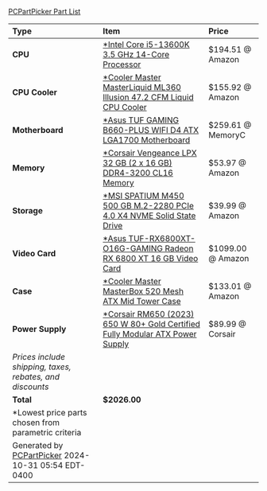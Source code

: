 [PCPartPicker Part List](https://pcpartpicker.com/list/gWFzn6)

Type|Item|Price
:----|:----|:----
**CPU** | [\*Intel Core i5-13600K 3.5 GHz 14-Core Processor](https://pcpartpicker.com/product/LfNxFT/intel-core-i5-13600k-35-ghz-14-core-processor-bx8071513600k) | $194.51 @ Amazon 
**CPU Cooler** | [\*Cooler Master MasterLiquid ML360 Illusion 47.2 CFM Liquid CPU Cooler](https://pcpartpicker.com/product/TyWzK8/cooler-master-masterliquid-ml360-illusion-472-cfm-liquid-cpu-cooler-mlx-d36m-a18p2-r1) | $155.92 @ Amazon 
**Motherboard** | [\*Asus TUF GAMING B660-PLUS WIFI D4 ATX LGA1700 Motherboard](https://pcpartpicker.com/product/Xdwypg/asus-tuf-gaming-b660-plus-wifi-d4-atx-lga1700-motherboard-tuf-gaming-b660-plus-wifi-d4) | $259.61 @ MemoryC 
**Memory** | [\*Corsair Vengeance LPX 32 GB (2 x 16 GB) DDR4-3200 CL16 Memory](https://pcpartpicker.com/product/W6ndnQ/corsair-vengeance-lpx-32-gb-2-x-16-gb-ddr4-3200-memory-cmk32gx4m2e3200c16) | $53.97 @ Amazon 
**Storage** | [\*MSI SPATIUM M450 500 GB M.2-2280 PCIe 4.0 X4 NVME Solid State Drive](https://pcpartpicker.com/product/hwXJ7P/msi-spatium-m450-500-gb-m2-2280-pcie-40-x4-nvme-solid-state-drive-sm450n500) | $39.99 @ Amazon 
**Video Card** | [\*Asus TUF-RX6800XT-O16G-GAMING Radeon RX 6800 XT 16 GB Video Card](https://pcpartpicker.com/product/HY4BD3/asus-tuf-rx6800xt-o16g-gaming-radeon-rx-6800-xt-16-gb-video-card-tuf-rx6800xt-o16g-gaming) | $1099.00 @ Amazon 
**Case** | [\*Cooler Master MasterBox 520 Mesh ATX Mid Tower Case](https://pcpartpicker.com/product/N2KKHx/cooler-master-masterbox-520-mesh-atx-mid-tower-case-mb520-wgnn-s00) | $133.01 @ Amazon 
**Power Supply** | [\*Corsair RM650 (2023) 650 W 80+ Gold Certified Fully Modular ATX Power Supply](https://pcpartpicker.com/product/GdwmP6/corsair-rm650-2023-650-w-80-gold-certified-fully-modular-atx-power-supply-cp-9020280-na) | $89.99 @ Corsair 
| *Prices include shipping, taxes, rebates, and discounts* |
| **Total** | **$2026.00**
| \*Lowest price parts chosen from parametric criteria |
| Generated by [PCPartPicker](https://pcpartpicker.com) 2024-10-31 05:54 EDT-0400 |